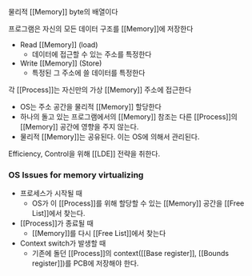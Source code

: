 물리적 [[Memory]] byte의 배열이다

프로그램은 자신의 모든 데이터 구조를 [[Memory]]에 저장한다
- Read [[Memory]] (load)
	- 데이터에 접근할 수 있는 주소를 특정한다
- Write [[Memory]] (Store)
	- 특정된 그 주소에 쓸 데이터를 특정한다

각 [[Process]]는 자신만의 가상 [[Memory]] 주소에 접근한다
- OS는 주소 공간을 물리적 [[Memory]] 할당한다
- 하나의 돌고 있는 프로그램에서의 [[Memory]] 참조는 다른 [[Process]]의 [[Memory]] 공간에 영향을 주지 않는다.
- 물리적 [[Memory]]는 공유된다. 이는 OS에 의해서 관리된다.

Efficiency, Control을 위해 [[LDE]] 전략을 취한다.

### OS Issues for memory virtualizing
- 프로세스가 시작될 때
	- OS가 이 [[Process]]를 위해 할당할 수 있는 [[Memory]] 공간을 [[Free List]]에서 찾는다.
- [[Process]]가 종료될 때
	- [[Memory]]를 다시 [[Free List]]에서 찾는다
- Context switch가 발생할 때
	- 기존에 돌던 [[Process]]의 context([[Base register]], [[Bounds register]])를 PCB에 저장해야 한다.


